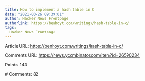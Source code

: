 ```yaml
---
title: How to implement a hash table in C
date: "2021-03-26 09:39:01"
author: Hacker News Frontpage
authorlink: https://benhoyt.com/writings/hash-table-in-c/
tags:
- Hacker-News-Frontpage
---
```


<p>Article URL: <a href="https://benhoyt.com/writings/hash-table-in-c/">https://benhoyt.com/writings/hash-table-in-c/</a></p>
<p>Comments URL: <a href="https://news.ycombinator.com/item?id=26590234">https://news.ycombinator.com/item?id=26590234</a></p>
<p>Points: 143</p>
<p># Comments: 82</p>
